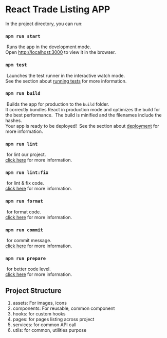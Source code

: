 # React Trade Listing APP

In the project directory, you can run:
​

### `npm run start`

​
Runs the app in the development mode.\
Open [http://localhost:3000](http://localhost:3000) to view it in the browser.
​

### `npm test`

​
Launches the test runner in the interactive watch mode.\
See the section about [running tests](https://facebook.github.io/create-react-app/docs/running-tests) for more information.
​

### `npm run build`

​
Builds the app for production to the `build` folder.\
It correctly bundles React in production mode and optimizes the build for the best performance.
​
The build is minified and the filenames include the hashes.\
Your app is ready to be deployed!
​
See the section about [deployment](https://facebook.github.io/create-react-app/docs/deployment) for more information.
​

### `npm run lint`

​
for lint our project. \
[click here](https://eslint.org/docs/latest/user-guide/configuring/) for more information.
​

### `npm run lint:fix`

​
for lint & fix code. \
[click here](https://eslint.org/docs/latest/user-guide/configuring/) for more information.
​

### `npm run format`

​
for format code. \
[click here](https://prettier.io/docs/en/install.html) for more information.
​

### `npm run commit`

​
for commit message. \
[click here](https://www.npmjs.com/package/commitizen) for more information.
​

### `npm run prepare`

​
for better code level. \
[click here](https://www.npmjs.com/package/husky) for more information.
​
​

## Project Structure

1. assets: For images, icons
2. components: For reusable, common component
3. hooks: for custom hooks
4. pages: for pages listing across project
5. services: for common API call
6. utils: for common, utilities purpose
